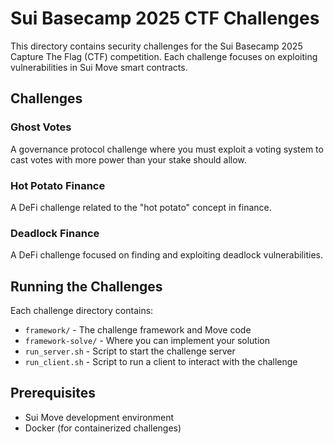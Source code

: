 # Sui Basecamp 2025 CTF Challenges

This directory contains security challenges for the Sui Basecamp 2025 Capture The Flag (CTF) competition. Each challenge focuses on exploiting vulnerabilities in Sui Move smart contracts.

## Challenges

### Ghost Votes
A governance protocol challenge where you must exploit a voting system to cast votes with more power than your stake should allow.

### Hot Potato Finance
A DeFi challenge related to the "hot potato" concept in finance.

### Deadlock Finance
A DeFi challenge focused on finding and exploiting deadlock vulnerabilities.

## Running the Challenges

Each challenge directory contains:
- `framework/` - The challenge framework and Move code
- `framework-solve/` - Where you can implement your solution
- `run_server.sh` - Script to start the challenge server
- `run_client.sh` - Script to run a client to interact with the challenge

## Prerequisites

- Sui Move development environment
- Docker (for containerized challenges)
